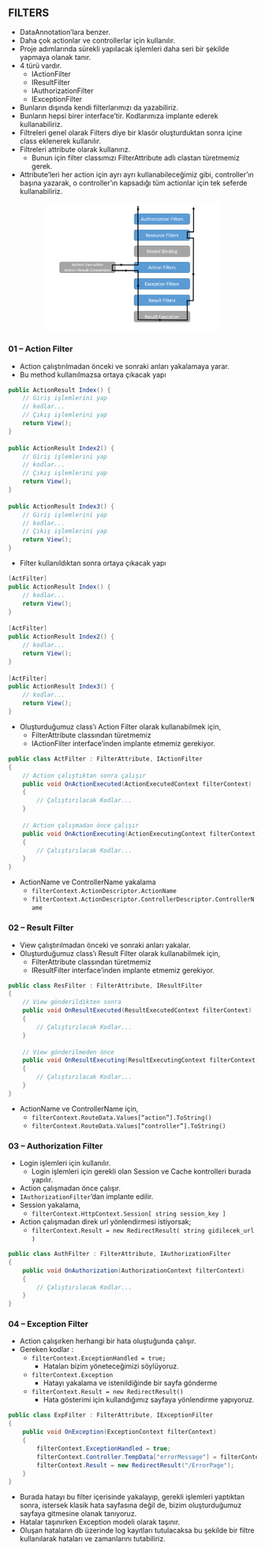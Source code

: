 ## FILTERS

- DataAnnotation’lara benzer.
- Daha çok actionlar ve controllerlar için kullanılır.
- Proje adımlarında sürekli yapılacak işlemleri daha seri bir şekilde yapmaya olanak tanır.
- 4 türü vardır.
    - IActionFilter
    - IResultFilter
    - IAuthorizationFilter
    - IExceptionFilter
- Bunların dışında kendi filterlarımızı da yazabiliriz.
- Bunların hepsi birer interface’tir. Kodlarımıza implante ederek kullanabiliriz.
- Filtreleri genel olarak Filters diye bir klasör oluşturduktan sonra içine class eklenerek kullanılır. 
- Filtreleri attribute olarak kullanırız.
    - Bunun için filter classımızı FilterAttribute adlı clastan türetmemiz gerek.
- Attribute’leri her action için ayrı ayrı kullanabileceğimiz gibi, controller’ın başına yazarak, o controller’ın kapsadığı tüm actionlar için tek seferde kullanabiliriz.

<p align="center">
    <img src="assets/08.png" style="max-width:70%" />
</p>

### 01 – Action Filter

- Action çalıştırılmadan önceki ve sonraki anları yakalamaya yarar.
- Bu method kullanılmazsa ortaya çıkacak yapı

```cs
public ActionResult Index() {
    // Giriş işlemlerini yap
    // kodlar...
    // Çıkış işlemlerini yap
    return View();
}

public ActionResult Index2() {
    // Giriş işlemlerini yap
    // kodlar...
    // Çıkış işlemlerini yap
    return View();
}

public ActionResult Index3() {
    // Giriş işlemlerini yap
    // kodlar...
    // Çıkış işlemlerini yap
    return View();
}
```

- Filter kullanıldıktan sonra ortaya çıkacak yapı

```cs
[ActFilter]
public ActionResult Index() {
    // kodlar...
    return View();
}

[ActFilter]
public ActionResult Index2() {
    // kodlar...
    return View();
}

[ActFilter]
public ActionResult Index3() {
    // kodlar...
    return View();
}
```

- Oluşturduğumuz class’ı Action Filter olarak kullanabilmek için,
    - FilterAttribute classından türetmemiz
    - IActionFilter interface’inden implante etmemiz gerekiyor.

```cs
public class ActFilter : FilterAttribute, IActionFilter
{
    // Action çalıştıktan sonra çalışır
    public void OnActionExecuted(ActionExecutedContext filterContext)
    {
        // Çalıştırılacak Kodlar...
    }

    // Action çalışmadan önce çalışır
    public void OnActionExecuting(ActionExecutingContext filterContext)
    {
        // Çalıştırılacak Kodlar...
    }
}
```

- ActionName ve ControllerName yakalama
    - `filterContext.ActionDescriptor.ActionName`
    - `filterContext.ActionDescriptor.ControllerDescriptor.ControllerName`

### 02 – Result Filter

- View çalıştırılmadan önceki ve sonraki anları yakalar.
- Oluşturduğumuz class’ı Result Filter olarak kullanabilmek için,
    - FilterAttribute classından türetmemiz
    - IResultFilter interface’inden implante etmemiz gerekiyor.

```cs
public class ResFilter : FilterAttribute, IResultFilter
{
    // View gönderildikten sonra
    public void OnResultExecuted(ResultExecutedContext filterContext)
    {
        // Çalıştırılacak Kodlar...
    }

    // View gönderilmeden önce
    public void OnResultExecuting(ResultExecutingContext filterContext)
    {
        // Çalıştırılacak Kodlar...
    }
}
```

- ActionName ve ControllerName için,
    - `filterContext.RouteData.Values[“action”].ToString()`
    - `filterContext.RouteData.Values[“controller”].ToString()`

### 03 – Authorization Filter

- Login işlemleri için kullanılır.
    - Login işlemleri için gerekli olan Session ve Cache kontrolleri burada yapılır. 
- Action çalışmadan önce çalışır.
- `IAuthorizationFilter`’dan implante edilir.
- Session yakalama,
    - `filterContext.HttpContext.Session[ string session_key ]`
- Action çalışmadan direk url yönlendirmesi istiyorsak;
    - `filterContext.Result = new RedirectResult( string gidilecek_url )`

```cs
public class AuthFilter : FilterAttribute, IAuthorizationFilter
{
    public void OnAuthorization(AuthorizationContext filterContext)
    {
        // Çalıştırılacak Kodlar...
    }
}
```

### 04 – Exception Filter
- Action çalışırken herhangi bir hata oluştuğunda çalışır.
- Gereken kodlar : 
    - `filterContext.ExceptionHandled = true;`
        - Hataları bizim yöneteceğimizi söylüyoruz.
    - `filterContext.Exception`
        - Hatayı yakalama ve istenildiğinde bir sayfa gönderme
    - `filterContext.Result = new RedirectResult()`
        - Hata gösterimi için kullandığımız sayfaya yönlendirme yapıyoruz.

```cs
public class ExpFilter : FilterAttribute, IExceptionFilter
{
    public void OnException(ExceptionContext filterContext)
    {
        filterContext.ExceptionHandled = true;
        filterContext.Controller.TempData["errorMessage"] = filterContext.Exception;
        filterContext.Result = new RedirectResult("/ErrorPage");
    }
}
```

- Burada hatayı bu filter içerisinde yakalayıp, gerekli işlemleri yaptıktan sonra, istersek klasik hata sayfasına değil de, bizim oluşturduğumuz sayfaya gitmesine olanak tanıyoruz.
- Hatalar taşınırken Exception modeli olarak taşınır.
- Oluşan hataların db üzerinde log kayıtları tutulacaksa bu şekilde bir filtre kullanılarak hataları ve zamanlarını tutabiliriz.